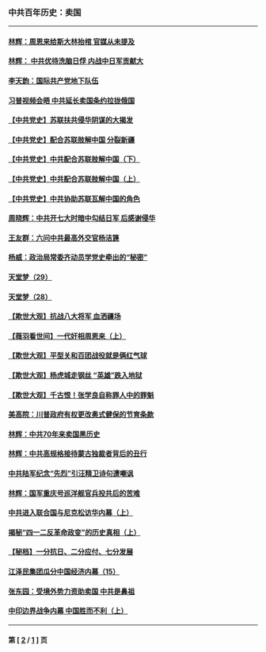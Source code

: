### 中共百年历史：卖国
---
#### [林辉：周恩来给斯大林抬棺 官媒从未提及](../../pages/nf1176117/n13961173.md?04070430) 
#### [林辉： 中共优待洗脑日俘 内战中日军贡献大](../../pages/nf1176117/n13624644.md?04070430) 
#### [李天韵：国际共产党地下队伍](../../pages/nf1176117/n13611808.md?04070430) 
#### [习普视频会晤 中共延长卖国条约拉拢俄国](../../pages/nf1176117/n13060971.md?04070430) 
#### [【中共党史】苏联扶共侵华阴谋的大揭发](../../pages/nf1176117/n13056050.md?04070430) 
#### [【中共党史】配合苏联肢解中国 分裂新疆](../../pages/nf1176117/n13040700.md?04070430) 
#### [【中共党史】中共配合苏联肢解中国（下）](../../pages/nf1176117/n13035660.md?04070430) 
#### [【中共党史】中共配合苏联肢解中国（上）](../../pages/nf1176117/n13030262.md?04070430) 
#### [【中共党史】中共协助苏联瓦解中国的角色](../../pages/nf1176117/n13018109.md?04070430) 
#### [周晓辉：中共开七大时暗中勾结日军 后感谢侵华](../../pages/nf1176117/n12921960.md?04070430) 
#### [王友群：六问中共最高外交官杨洁篪](../../pages/nf1176117/n12836495.md?04070430) 
#### [杨威：政治局常委齐动员学党史牵出的“秘密”](../../pages/nf1176117/n12764642.md?04070430) 
#### [天堂梦（29）](../../pages/nf1176117/n12408465.md?04070430) 
#### [天堂梦（28）](../../pages/nf1176117/n12408309.md?04070430) 
#### [【欺世大观】抗战八大将军 血洒疆场](../../pages/nf1176117/n12357044.md?04070430) 
#### [【薇羽看世间】一代奸相周恩来（上）](../../pages/nf1176117/n12401109.md?04070430) 
#### [【欺世大观】平型关和百团战役就是俩红气球](../../pages/nf1176117/n12359157.md?04070430) 
#### [【欺世大观】杨虎城走钢丝 “英雄”跌入地狱](../../pages/nf1176117/n12358840.md?04070430) 
#### [【欺世大观】千古恨！张学良自称罪人中的罪魁](../../pages/nf1176117/n12358629.md?04070430) 
#### [美高院：川普政府有权更改奥式健保的节育条款](../../pages/nf1176117/n12242171.md?04070430) 
#### [林辉：中共70年来卖国黑历史](../../pages/nf1176117/n11552181.md?04070430) 
#### [林辉：中共高规格接待蒙古独裁者背后的丑行](../../pages/nf1176117/n11225005.md?04070430) 
#### [中共陆军纪念“先烈”引汪精卫诗句遭嘲讽](../../pages/nf1176117/n11153345.md?04070430) 
#### [林辉：国军重庆号巡洋舰官兵投共后的苦难](../../pages/nf1176117/n10997801.md?04070430) 
#### [中共进入联合国与尼克松访华内幕（上）](../../pages/nf1176117/n10138788.md?04070430) 
#### [揭秘“四一二反革命政变”的历史真相（上）](../../pages/nf1176117/n9996650.md?04070430) 
#### [【秘档】一分抗日、二分应付、七分发展](../../pages/nf1176117/n9331484.md?04070430) 
#### [江泽民集团瓜分中国经济内幕（15）](../../pages/nf1176117/n9268584.md?04070430) 
#### [张东园：受境外势力资助卖国 中共是鼻祖](../../pages/nf1176117/n9272480.md?04070430) 
#### [中印边界战争内幕 中国胜而不利（上）](../../pages/nf1176117/n9252458.md?04070430) 

---
#### 第 [ [2](./2.md?04070430) / [1](./1.md?04070430) ] 页
